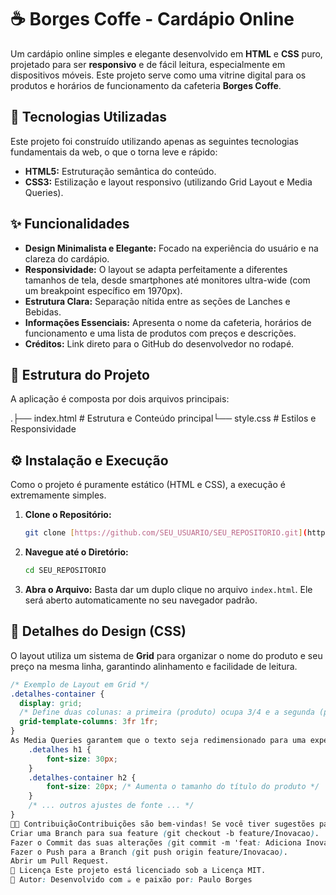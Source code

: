 # ☕ Borges Coffe - Cardápio Online

Um cardápio online simples e elegante desenvolvido em **HTML** e **CSS** puro, projetado para ser **responsivo** e de fácil leitura, especialmente em dispositivos móveis. Este projeto serve como uma vitrine digital para os produtos e horários de funcionamento da cafeteria **Borges Coffe**.

## 🚀 Tecnologias Utilizadas

Este projeto foi construído utilizando apenas as seguintes tecnologias fundamentais da web, o que o torna leve e rápido:

- **HTML5:** Estruturação semântica do conteúdo.
- **CSS3:** Estilização e layout responsivo (utilizando Grid Layout e Media Queries).

## ✨ Funcionalidades

- **Design Minimalista e Elegante:** Focado na experiência do usuário e na clareza do cardápio.
- **Responsividade:** O layout se adapta perfeitamente a diferentes tamanhos de tela, desde smartphones até monitores ultra-wide (com um breakpoint específico em $1970\text{px}$).
- **Estrutura Clara:** Separação nítida entre as seções de Lanches e Bebidas.
- **Informações Essenciais:** Apresenta o nome da cafeteria, horários de funcionamento e uma lista de produtos com preços e descrições.
- **Créditos:** Link direto para o GitHub do desenvolvedor no rodapé.

## 📁 Estrutura do Projeto

A aplicação é composta por dois arquivos principais:

.├── index.html # Estrutura e Conteúdo principal└── style.css # Estilos e Responsividade

## ⚙️ Instalação e Execução

Como o projeto é puramente estático (HTML e CSS), a execução é extremamente simples.

1.  **Clone o Repositório:**
    ```bash
    git clone [https://github.com/SEU_USUARIO/SEU_REPOSITORIO.git](https://github.com/SEU_USUARIO/SEU_REPOSITORIO.git)
    ```
2.  **Navegue até o Diretório:**
    ```bash
    cd SEU_REPOSITORIO
    ```
3.  **Abra o Arquivo:**
    Basta dar um duplo clique no arquivo `index.html`. Ele será aberto automaticamente no seu navegador padrão.

## 🎨 Detalhes do Design (CSS)

O layout utiliza um sistema de **Grid** para organizar o nome do produto e seu preço na mesma linha, garantindo alinhamento e facilidade de leitura.

```css
/* Exemplo de Layout em Grid */
.detalhes-container {
  display: grid;
  /* Define duas colunas: a primeira (produto) ocupa 3/4 e a segunda (preço) 1/4 */
  grid-template-columns: 3fr 1fr;
}
As Media Queries garantem que o texto seja redimensionado para uma experiência de leitura ideal em telas muito grandes ($1970\text{px}$ e superior):CSS@media (min-width: 1970px) {
    .detalhes h1 {
        font-size: 30px;
    }
    .detalhes-container h2 {
        font-size: 20px; /* Aumenta o tamanho do título do produto */
    }
    /* ... outros ajustes de fonte ... */
}
👨‍💻 ContribuiçãoContribuições são bem-vindas! Se você tiver sugestões para melhorar o design, a responsividade ou a semântica do código, sinta-se à vontade para:Fazer um Fork do projeto.
Criar uma Branch para sua feature (git checkout -b feature/Inovacao).
Fazer o Commit das suas alterações (git commit -m 'feat: Adiciona Inovacao X').
Fazer o Push para a Branch (git push origin feature/Inovacao).
Abrir um Pull Request.
📝 Licença Este projeto está licenciado sob a Licença MIT.
🤝 Autor: Desenvolvido com ☕ e paixão por: Paulo Borges
```
